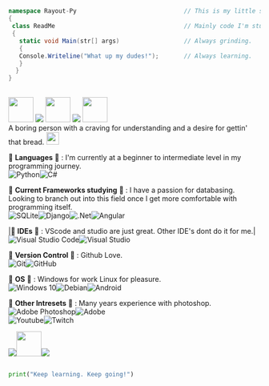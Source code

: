 ##
```c#
namespace Rayout-Py                              // This is my little slice of life.
{ 
 class ReadMe                                    // Mainly code I'm studying or working on for work is uploaded here.
 {
   static void Main(str[] args)                  // Always grinding.
   {
   Console.Writeline("What up my dudes!");       // Always learning.
   }
  }
}
```
##
<img src="https://cdn.betterttv.net/emote/5b35cae2f3a33e2b6f0058ef/3x" width="50" height="50"/>     <img src="https://cdn.betterttv.net/emote/5c32f7f9b2b08c560f6ae60a/2x"/>     <img src="https://cdn.betterttv.net/emote/5ecb8f5d10aaa55e2946b37e/2x" width="50" height="50"/>     <img src="https://cdn.betterttv.net/emote/5c32f7f9b2b08c560f6ae60a/2x"/>     <img src="https://cdn.betterttv.net/emote/5b35cae2f3a33e2b6f0058ef/3x" width="50" height="50"/><br />
A boring person with a craving for understanding and a desire for gettin' that bread. <img src="https://external-content.duckduckgo.com/iu/?u=https%3A%2F%2Femojigraph.org%2Fmedia%2Ffacebook%2Fbaguette-bread_1f956.png&f=1&nofb=1" width="25" height="25"/><br />

<!-- Current Languages studying -->
 🌱 <b>Languages</b> 🌱 : I'm currently at a beginner to intermediate level in my programming journey.<br />
<img alt="Python" src="https://img.shields.io/badge/python-%2314354C.svg?style=for-the-badge&logo=python&logoColor=white"/><img alt="C#" src="https://img.shields.io/badge/c%23-%23239120.svg?style=for-the-badge&logo=c-sharp&logoColor=white"/><br>

<!-- Current Frameworks studying -->
 🍑 <b>Current Frameworks studying</b> 🍑 : I have a passion for databasing. Looking to branch out into this field once I get more comfortable with programming itself.<br />
<img alt="SQLite" src ="https://img.shields.io/badge/sqlite-%2307405e.svg?style=for-the-badge&logo=sqlite&logoColor=white"/><img alt="Django" src="https://img.shields.io/badge/django-%23092E20.svg?style=for-the-badge&logo=django&logoColor=white"/><img alt=".Net" src="https://img.shields.io/badge/.NET-5C2D91?style=for-the-badge&logo=.net&logoColor=white"/><img alt="Angular" src="https://img.shields.io/badge/angular-%23DD0031.svg?style=for-the-badge&logo=angular&logoColor=white"/><br>

<!-- IDE of choice -->
|🍐 <b>IDEs</b> 🍐 : VScode and studio are just great. Other IDE's dont do it for me.|<br />
<img alt="Visual Studio Code" src="https://img.shields.io/badge/VisualStudioCode-0078d7.svg?style=for-the-badge&logo=visual-studio-code&logoColor=white"/><img alt="Visual Studio" src="https://img.shields.io/badge/VisualStudio-5C2D91.svg?style=for-the-badge&logo=visual-studio&logoColor=white"/><br>

 🐶 <b>Version Control</b> 🐶 : Github Love.<br />
<img alt="Git" src="https://img.shields.io/badge/git-%23F05033.svg?style=for-the-badge&logo=git&logoColor=white"/><img alt="GitHub" src="https://img.shields.io/badge/github-%23121011.svg?style=for-the-badge&logo=github&logoColor=white"/><br />

 🌸 <b>OS</b> 🌸 : Windows for work Linux for pleasure.<br />
<img alt="Windows 10" src="https://img.shields.io/badge/Windows-0078D6?style=for-the-badge&logo=windows&logoColor=white" /><img alt="Debian" src="https://img.shields.io/badge/Debian-D70A53?style=for-the-badge&logo=debian&logoColor=white" /><img alt="Android" src="https://img.shields.io/badge/Android-3DDC84?style=for-the-badge&logo=android&logoColor=white" /><br />

🐲 <b>Other Intresets</b> 🐲 : Many years experience with photoshop.<br />
<img alt="Adobe Photoshop" src="https://img.shields.io/badge/adobephotoshop-%2331A8FF.svg?style=for-the-badge&logo=adobephotoshop&logoColor=white"/><img alt="Adobe" src="https://img.shields.io/badge/adobe-%23FF0000.svg?style=for-the-badge&logo=adobe&logoColor=white"/><br />
<img alt="Youtube" src="https://img.shields.io/badge/YouTube-FF0000?style=for-the-badge&logo=youtube&logoColor=white"/><img alt="Twitch" src="https://img.shields.io/badge/Twitch-9146FF?style=for-the-badge&logo=twitch&logoColor=white"/><br />

<img src="https://cdn.betterttv.net/emote/5f89bb0840eb9502e222376f/2x"/><img src="https://cdn.betterttv.net/emote/5de5904891129e77b47c9281/2x" width="50" height="50"/><img src="https://cdn.betterttv.net/emote/5f89bb0840eb9502e222376f/2x"/>
##
```python
print("Keep learning. Keep going!")
```

